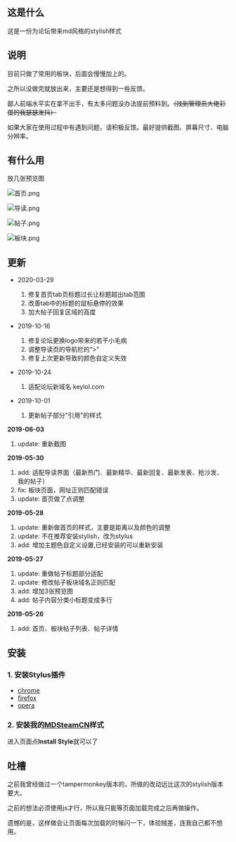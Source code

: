 ## 这是什么

这是一份为论坛带来md风格的stylish样式

## 说明

目前只做了常用的板块，后面会慢慢加上的。

之所以没做完就放出来，主要还是想得到一些反馈。

鄙人前端水平实在拿不出手，有太多问题没办法提前预料到。~~（找到管理员大佬彩蛋的我瑟瑟发抖）~~

如果大家在使用过程中有遇到问题，请积极反馈。最好提供截图、屏幕尺寸、电脑分辨率。

## 有什么用

放几张预览图

![首页.png](https://i.loli.net/2020/03/29/3YdxqOJXeCWMP8b.png)

![导读.png](https://i.loli.net/2020/03/16/jJRZaibKuDQSnxN.png)

![帖子.png](https://i.loli.net/2020/03/16/iPRnzLFQZxCKpsa.png)

![板块.png](https://i.loli.net/2020/03/16/XgFEzblUcoPwyOx.png)

## 更新
- 2020-03-29
    1. 修复首页tab页标题过长让标题超出tab范围
    2. 改善tab中的标题的鼠标悬停的效果
    3. 加大帖子回复区域的高度

- 2019-10-16
    1. 修复论坛更换logo带来的若干小毛病
    2. 调整导读页的导航栏的“>”
    3. 修复上次更新导致的颜色自定义失效

- 2019-10-24
    1. 适配论坛新域名 keylol.com

- 2019-10-01
    1. 更新帖子部分"引用"的样式

**2019-06-03**
1. update: 重新截图

**2019-05-30**
1. add: 适配导读界面（最新热门、最新精华、最新回复、最新发表、抢沙发、我的帖子）
2. fix: 板块页面，网址正则匹配错误
3. update: 首页做了点调整

**2019-05-28**
1. update: 重新做首页的样式，主要是距离以及颜色的调整
2. update: 不在推荐安装stylish，改为stylus
3. add: 增加主题色自定义设置,已经安装的可以重新安装

**2019-05-27**
1. update: 重做帖子标题部分适配
2. update: 修改帖子板块域名正则匹配
3. add: 增加3张预览图
4. add: 帖子内容分类小标题变成多行

**2019-05-26**
1. add: 首页、板块帖子列表、帖子详情
    
## 安装

### 1. 安装Stylus插件 
- [chrome](https://chrome.google.com/webstore/detail/stylus/clngdbkpkpeebahjckkjfobafhncgmne?utm_source=chrome-ntp-icon)
- [firefox](https://addons.mozilla.org/en-US/firefox/addon/styl-us/)
- [opera](https://addons.opera.com/en-gb/extensions/details/stylus/)

### 2. 安装我的[MDSteamCN](https://userstyles.org/styles/172244/mdsteamcn)样式
进入页面点**Install Style**就可以了

## 吐槽

之前我曾经做过一个tampermonkey版本的，所做的改动远比这次的stylish版本要大。

之前的想法必须使用js才行，所以我只能等页面加载完成之后再做操作。

遗憾的是，这样做会让页面每次加载的时候闪一下，体验贼差，连我自己都不想用。
